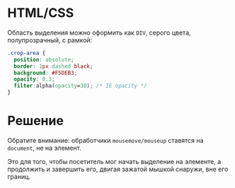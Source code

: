 # HTML/CSS

Область выделения можно оформить как `DIV`, серого цвета, полупрозрачный, с рамкой:

```css
.crop-area {
  position: absolute;
  border: 1px dashed black;
  background: #F5DEB3;
  opacity: 0.3;
  filter:alpha(opacity=30); /* IE opacity */
}
```

# Решение

Обратите внимание: обработчики `mousemove/mouseup` ставятся на `document`, не на элемент.

Это для того, чтобы посетитель мог начать выделение на элементе, а продолжить и завершить его, двигая зажатой мышкой снаружи, вне его границ.